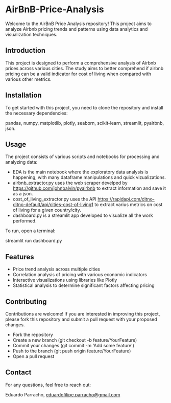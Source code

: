 # AirBnB-Price-Analysis

Welcome to the AirBnB Price Analysis repository! This project aims to analyze Airbnb pricing trends and patterns using data analytics and visualization techniques.

## Introduction

This project is designed to perform a comprehensive analysis of Airbnb prices across various cities. The study aims to better comprehend if airbnb pricing can be a valid indicator for cost of living when compared with various other metrics.

## Installation

To get started with this project, you need to clone the repository and install the necessary dependencies:

pandas, numpy, matplotlib, plotly, seaborn, scikit-learn, streamlit, pyairbnb, json.

## Usage

The project consists of various scripts and notebooks for processing and analyzing data:

- EDA is the main notebook where the exploratory data analysis is happening, with many dataframe manipulations and quick vizualizations.
- airbnb_extractor.py uses the web scraper develped by https://github.com/johnbalvin/pyairbnb to extract information and save it as a json.
- cost_of_living_extractor.py uses the API https://rapidapi.com/ditno-ditno-default/api/cities-cost-of-living1 to extract varius metrics on cost of living for a given country/city.
- dashboard.py is a streamlit app developed to visualize all the work performed.

To run, open a terminal:

streamlit run dashboard.py

## Features
- Price trend analysis across multiple cities
- Correlation analysis of pricing with various economic indicators
- Interactive visualizations using libraries like Plotly
- Statistical analysis to determine significant factors affecting pricing


## Contributing

Contributions are welcome! If you are interested in improving this project, please fork this repository and submit a pull request with your proposed changes.

- Fork the repository
- Create a new branch (git checkout -b feature/YourFeature)
- Commit your changes (git commit -m 'Add some feature')
- Push to the branch (git push origin feature/YourFeature)
- Open a pull request

## Contact

For any questions, feel free to reach out:

Eduardo Parracho, eduardofilipe.parracho@gmail.com

